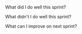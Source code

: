 What did I do well this sprint?

What didn't I do well this sprint?

What can I improve on next sprint?